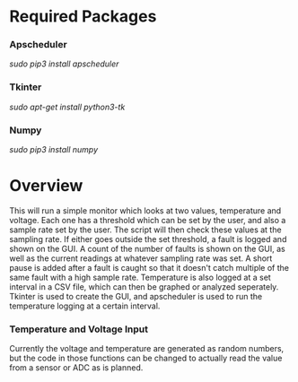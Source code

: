# Required Packages
### Apscheduler
 *sudo pip3 install apscheduler*

### Tkinter
  *sudo apt-get install python3-tk*
  
### Numpy
  *sudo pip3 install numpy*

# Overview
This will run a simple monitor which looks at two values, temperature and voltage.  Each one has a threshold which can be set by the user, and also a sample rate set by the user.  The script will then check these values at the sampling rate.  If either goes outside the set threshold, a fault is logged and shown on the GUI.  A count of the number of faults is shown on the GUI, as well as the current readings at whatever sampling rate was set.  A short pause is added after a fault is caught so that it doesn't catch multiple of the same fault with a high sample rate.  Temperature is also logged at a set interval in a CSV file, which can then be graphed or analyzed seperately.  Tkinter is used to create the GUI, and apscheduler is used to run the temperature logging at a certain interval.

### Temperature and Voltage Input
Currently the voltage and temperature are generated as random numbers, but the code in those functions can be changed to actually read the value from a sensor or ADC as is planned.
